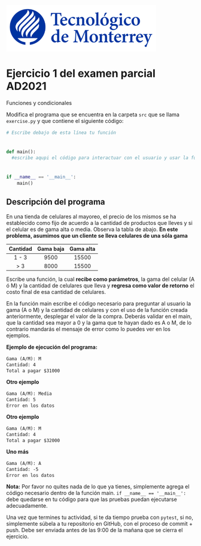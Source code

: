![Tec de Monterrey](../../images/logotecmty.png)
# Ejercicio 1 del examen parcial AD2021
Funciones y condicionales

Modifica el programa que se encuentra en la carpeta `src` que se llama `exercise.py` y que contiene el siguiente código:

```python
# Escribe debajo de esta línea tu función


def main():
  #escribe aqupi el código para interactuar con el usuario y usar la función


if __name__ == '__main__':
    main()
```

## Descripción del programa  
En una tienda de celulares al mayoreo, el precio de los mismos se ha establecido como fijo de acuerdo a la cantidad de productos que lleves y si el celular es de gama alta o media. Observa la tabla de abajo. **En este problema, asumimos que un cliente se lleva celulares de una sóla gama**


|     Cantidad    |  Gama baja    |  Gama alta     | 
| :-------------: |:-------------:| :-------------:| 
|   1 - 3         |    9500       |   15500        |
|    > 3          |    8000       |   15500        |


Escribe una función, la cual **recibe como parámetros**, la gama del celular (A ó M) y la cantidad de celulares que lleva y **regresa como valor de retorno** el costo final de esa cantidad de celulares.

En la función main escribe el código necesario para preguntar al usuario la gama (A o M) y la cantidad de celulares y con el uso de la función creada anteriormente, desplegar el valor de la compra. Deberás validar en el main, que la cantidad sea mayor a 0 y la gama que te hayan dado es A o M, de lo contrario mandarás el mensaje de error como lo puedes ver en los ejemplos.

**Ejemplo de ejecución del programa:** 
``` 
Gama (A/M): M
Cantidad: 4
Total a pagar $31000 
```
**Otro ejemplo**
``` 
Gama (A/M): Media
Cantidad: 5
Error en los datos
``` 
**Otro ejemplo**
``` 
Gama (A/M): M
Cantidad: 4
Total a pagar $32000
``` 
**Uno más**
``` 
Gama (A/M): A
Cantidad: -5
Error en los datos
``` 

**Nota:** Por favor no quites nada de lo que ya tienes, simplemente agrega el código 
necesario dentro de la función main. 
`if __name__ == '__main__':` debe quedarse en tu código para que las pruebas puedan 
ejecutarse adecuadamente.

Una vez que termines tu actividad, si te da tiempo prueba con
`pytest`, si no, simplemente súbela a tu repositorio en GitHub, con el proceso de commit + push.
Debe ser enviada antes de las 9:00 de la mañana que se cierra el ejercicio.

